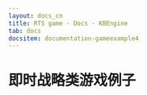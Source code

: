 ```yaml
---
layout: docs_cn
title: RTS game · Docs · KBEngine
tab: docs
docsitem: documentation-gameexample4
---
```


即时战略类游戏例子
====================

